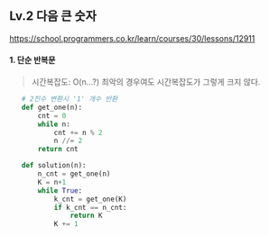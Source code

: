 ## Lv.2 다음 큰 숫자

https://school.programmers.co.kr/learn/courses/30/lessons/12911

#### 1. 단순 반복문
> 시간복잡도: O(n...?)
> 최악의 경우여도 시간복잡도가 그렇게 크지 않다.

 ```python
    # 2진수 변환시 '1' 개수 반환
    def get_one(n):
        cnt = 0
        while n:
            cnt += n % 2
            n //= 2
        return cnt

    def solution(n):    
        n_cnt = get_one(n)
        K = n+1
        while True:
            k_cnt = get_one(K)
            if k_cnt == n_cnt:
                return K
            K += 1
 ```